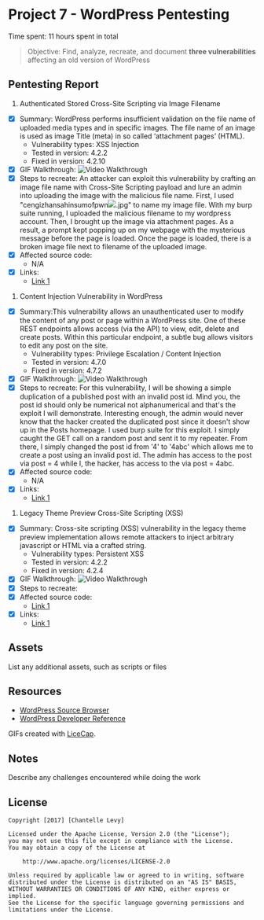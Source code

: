 # Project 7 - WordPress Pentesting

Time spent: 11 hours spent in total

> Objective: Find, analyze, recreate, and document **three vulnerabilities** affecting an old version of WordPress

## Pentesting Report

1. Authenticated Stored Cross-Site Scripting via Image Filename
  - [x] Summary: WordPress performs insufficient validation on the file name of uploaded media types and in specific images. The file name of an image is used as image Title (meta) in so called ‘attachment pages’ (HTML).
    - Vulnerability types: XSS Injection
    - Tested in version: 4.2.2
    - Fixed in version: 4.2.10
  - [x] GIF Walkthrough: <img src='http://i.imgur.com/dpN8lXQ.gif' title='Video Walkthrough' width='' alt='Video Walkthrough' />
  - [x] Steps to recreate: An attacker can exploit this vulnerability by crafting an image file name with Cross-Site Scripting payload and lure an admin into uploading the image with the malicious file name. First, I used "cengizhansahinsumofpwn<img src=a onerror=alert(document.cookie)>.jpg" to name my image file. With my burp suite running, I uploaded the malicious filename to my wordpress account. Then, I brought up the image via attachment pages. As a result, a prompt kept popping up on my webpage with the mysterious message before the page is loaded. Once the page is loaded, there is a broken image file next to filename of the uploaded image.
  - [x] Affected source code:
    - N/A
  - [x] Links:
    - [Link 1](https://sumofpwn.nl/advisory/2016/persistent_cross_site_scripting_vulnerability_in_wordpress_due_to_unsafe_processing_of_file_names.html)

1. Content Injection Vulnerability in WordPress
  - [x] Summary:This vulnerability allows an unauthenticated user to modify the content of any post or page within a WordPress site. One of these REST endpoints allows access (via the API) to view, edit, delete and create posts. Within this particular endpoint, a subtle bug allows visitors to edit any post on the site.
    - Vulnerability types: Privilege Escalation / Content Injection
    - Tested in version: 4.7.0
    - Fixed in version: 4.7.2
  - [x] GIF Walkthrough: <img src='http://i.imgur.com/TBSF6mS.gif' title='Video Walkthrough' width='' alt='Video Walkthrough' />
  - [x] Steps to recreate: For this vulnerability, I will be showing a simple duplication of a published post with an invalid post id. Mind you, the post id should only be numerical not alphanumerical and that's the exploit I will demonstrate. Interesting enough, the admin would never know that the hacker created the duplicated post since it doesn't show up in the Posts homepage. I used burp suite for this exploit. I simply caught the GET call on a random post and sent it to my repeater. From there, I simply changed the post id from '4' to '4abc' which allows me to create a post using an invalid post id. The admin has access to the post via post = 4 while I, the hacker, has access to the via post = 4abc.
  - [x] Affected source code:
    - N/A
  - [x] Links:
    - [Link 1](https://blog.sucuri.net/2017/02/content-injection-vulnerability-wordpress-rest-api.html)

1. Legacy Theme Preview Cross-Site Scripting (XSS)
  - [x] Summary: Cross-site scripting (XSS) vulnerability in the legacy theme preview implementation allows remote attackers to inject arbitrary javascript or HTML via a crafted string.
    - Vulnerability types: Persistent XSS
    - Tested in version: 4.2.2
    - Fixed in version: 4.2.4
  - [x] GIF Walkthrough: <img src='http://i.imgur.com/MgHSQ53.gif' title='Video Walkthrough' width='' alt='Video Walkthrough' />
  - [x] Steps to recreate:
  - [x] Affected source code:
    - [Link 1](https://core.trac.wordpress.org/changeset/33549)
  - [x] Links:
    - [Link 1](https://blog.sucuri.net/2015/08/persistent-xss-vulnerability-in-wordpress-explained.html)

## Assets

List any additional assets, such as scripts or files

## Resources

- [WordPress Source Browser](https://core.trac.wordpress.org/browser/)
- [WordPress Developer Reference](https://developer.wordpress.org/reference/)

GIFs created with [LiceCap](http://www.cockos.com/licecap/).

## Notes

Describe any challenges encountered while doing the work

## License

    Copyright [2017] [Chantelle Levy]

    Licensed under the Apache License, Version 2.0 (the "License");
    you may not use this file except in compliance with the License.
    You may obtain a copy of the License at

        http://www.apache.org/licenses/LICENSE-2.0

    Unless required by applicable law or agreed to in writing, software
    distributed under the License is distributed on an "AS IS" BASIS,
    WITHOUT WARRANTIES OR CONDITIONS OF ANY KIND, either express or implied.
    See the License for the specific language governing permissions and
    limitations under the License.
